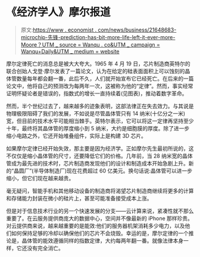 # 《经济学人》摩尔报道

> 原文:[https://www . economist . com/news/business/21648683-microchip-先锋-prediction-has-bit-more-life-left-it-ever-more-Moore？UTM _ source = Wanqu . co&UTM _ campaign = Wanqu+Daily&UTM _ medium = website](https://www.economist.com/news/business/21648683-microchip-pioneers-prediction-has-bit-more-life-left-it-ever-more-moore?utm_source=wanqu.co&utm_campaign=Wanqu+Daily&utm_medium=website)



摩尔定律死亡的消息总是被大大夸大。1965 年 4 月 19 日，芯片制造商英特尔的联合创始人戈登·摩尔发表了一篇论文，认为在给定的硅表面面积上可以蚀刻的晶体管数量每年都会翻一番，此后不久，人们就开始宣布它已经死亡。在后来的一篇论文中，他将自己的预测改为每两年一次，这被称为他的“定律”。然而，事实经常证明怀疑论者是错误的，指数式的增长一直持续着(见图表)，推动着数字革命。

然而，半个世纪过去了，越来越多的迹象表明，这部法律正在失去效力。与其说是物理极限阻碍了我们的发展，不如说是尽管晶体管只有 14 纳米(十亿分之一米)宽，但目前的技术水平可能相当棘手。英特尔表示，它可以将这一定律再坚持至少十年，最终将其晶体管的厚度缩小到 5 纳米，大约是细胞膜的厚度。除了进一步缩小电路之外，它还开始堆叠组件，实际上是构建 3D 芯片。



如果摩尔定律已经开始失效，那主要是因为经济学。正如摩尔先生最初所说的，这不仅仅是缩小晶体管的尺寸，还要降低它们的价格。几年前，当 28 纳米宽的晶体管成为最先进的技术时，芯片制造商发现他们的设计和制造成本开始急剧上升。新的“晶圆厂”(半导体制造厂)现在花费超过 60 亿美元。换句话说:晶体管可以进一步缩小，但它们现在越来越贵。

毫无疑问，智能手机和其他移动设备的制造商将渴望芯片制造商继续将更多的计算和存储能力封装在微小的硅片上，甚至可能准备接受成本上涨。

但是对于信息技术行业的另一个快速发展的分支——云计算来说，紧凑性就不那么重要了。在云服务提供商庞大的数据中心，空间并不像最新的 iPhone 那样珍贵。对云提供商来说，越来越重要的是能效:他们的服务器机架消耗多少电力，以及他们如何保持足够的冷却以确保他们的芯片不会烧毁。幸运的是，摩尔定律的一个推论是，晶体管的能效遵循同样的指数定律，大约每两年翻一番。就像法律本身一样，它还没有完全消亡。